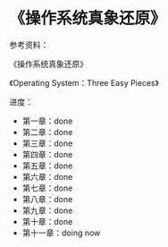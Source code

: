 # 《操作系统真象还原》

参考资料：

《操作系统真象还原》

《Operating System：Three Easy Pieces》

进度：

- 第一章：done
- 第二章：done
- 第三章：done
- 第四章：done
- 第五章：done
- 第六章：done
- 第七章：done
- 第八章：done
- 第九章：done
- 第十章：done
- 第十一章：doing now
